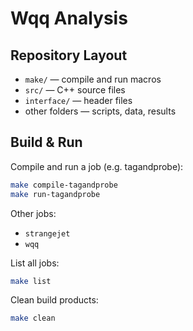 # Wqq Analysis

## Repository Layout
- `make/` — compile and run macros
- `src/` — C++ source files
- `interface/` — header files
- other folders — scripts, data, results

## Build & Run
Compile and run a job (e.g. tagandprobe):
```bash
make compile-tagandprobe
make run-tagandprobe
```

Other jobs:
- `strangejet`
- `wqq`

List all jobs:
```bash
make list
```

Clean build products:
```bash
make clean
```